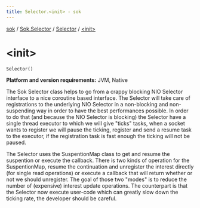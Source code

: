 ```yaml
---
title: Selector.<init> - sok
---
```


[sok](../../index.html) / [Sok.Selector](../index.html) / [Selector](index.html) / [&lt;init&gt;](./-init-.html)

# &lt;init&gt;

`Selector()`

**Platform and version requirements:** JVM, Native

The Sok Selector class helps to go from a crappy blocking NIO Selector interface to a nice coroutine based interface.
The Selector will take care of registrations to the underlying NIO Selector in a non-blocking and non-suspending way
in order to have the best performances possible. In order to do that (and because the NIO Selector is blocking) the
Selector have a single thread executor to which we will give "ticks" tasks, when a socket wants to register we will
pause the ticking, register and send a resume task to the executor, if the registration task is fast enough the ticking
will not be paused.

The Selector uses the SuspentionMap class to get and resume the suspention or execute the callback. There is two kinds
of operation for the SuspentionMap, resume the continuation and unregister the interest directly (for single read operations)
or execute a callback that will return whether or not we should unregister. The goal of those two "modes" is to reduce the
number of (expensive) interest update operations. The counterpart is that the Selector now execute user-code which can
greatly slow down the ticking rate, the developer should be careful.

